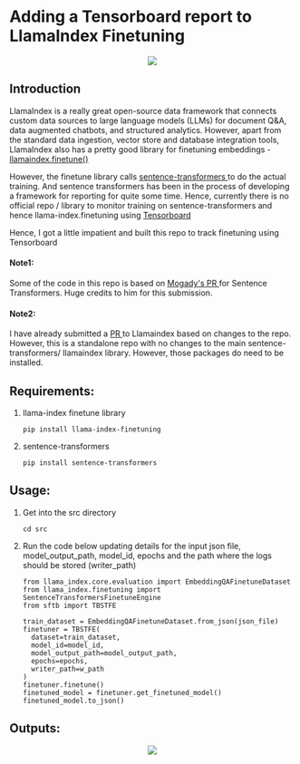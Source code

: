 # Adding a Tensorboard report to LlamaIndex Finetuning 
<p align = "center">
<img src = "https://github.com/SwamiKannan/SentenceTransformer-with-Tensorboard/blob/main/cover.png">
</p>

## Introduction
LlamaIndex is a really great open-source data framework that connects custom data sources to large language models (LLMs) for document Q&A, data augmented chatbots, and structured analytics. 
However, apart from the standard data ingestion, vector store and database integration tools, LlamaIndex also has a pretty good library for finetuning embeddings - <a href="https://github.com/run-llama/llama_index/tree/main/llama-index-finetuning">llamaindex.finetune() </a>

However, the finetune library calls <a href="https://www.sbert.net/">sentence-transformers </a> to do the actual training. And sentence transformers has been in the process of developing a framework for reporting for quite some time. Hence, currently there is no official repo / library to monitor training on sentence-transformers and hence llama-index.finetuning using <a href="https://www.tensorflow.org/tensorboard">Tensorboard </a>

Hence, I got a little impatient and built this repo to track finetuning using Tensorboard

#### Note1: 
Some of the code in this repo is based on <a href="https://github.com/Mogady">Mogady's </a> <a href="https://github.com/UKPLab/sentence-transformers/pull/1532/files#diff-b85567d4fdaffe34a3ccd8fe6cd1fcb15a986ebd34af373c71f1f5cf5efff021">PR </a> for Sentence Transformers. Huge credits to him for this submission.

#### Note2:
I have already submitted a <a href="https://github.com/run-llama/llama_index/pull/11568">PR </a> to Llamaindex based on changes to the repo. However, this is a standalone repo with no changes to the main sentence-transformers/ llamaindex library. However, those packages do need to be installed.

## Requirements:
1. llama-index finetune library
    ```
    pip install llama-index-finetuning
   ```
2. sentence-transformers
   ```
   pip install sentence-transformers
   ```

## Usage:
1. Get into the src directory
    ```
    cd src
    ```
2. Run the code below updating details for the input json file, model_output_path, model_id, epochs and the path where the logs should be stored (writer_path)
    ```
    from llama_index.core.evaluation import EmbeddingQAFinetuneDataset
    from llama_index.finetuning import SentenceTransformersFinetuneEngine
    from sftb import TBSTFE

    train_dataset = EmbeddingQAFinetuneDataset.from_json(json_file)
    finetuner = TBSTFE(
      dataset=train_dataset,
      model_id=model_id,
      model_output_path=model_output_path,
      epochs=epochs,
      writer_path=w_path
    )
    finetuner.finetune()
    finetuned_model = finetuner.get_finetuned_model()
    finetuned_model.to_json()
    ```

## Outputs:
<center>
    <img src = "https://github.com/SwamiKannan/LlamaIndex-Finetuning-with-Tensorboard/blob/main/output/tensorboard.png">
</center>
